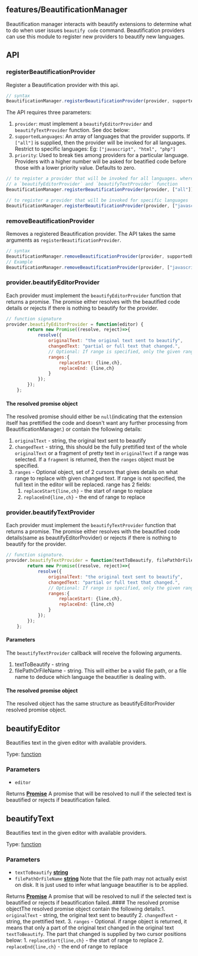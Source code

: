 <!-- Generated by documentation.js. Update this documentation by updating the source code. -->

## features/BeautificationManager

Beautification manager interacts with beautify extensions to determine what to do when user issues `beautify code`
command. Beautification providers can use this module to register new providers to beautify new languages.

## API

### registerBeautificationProvider

Register a Beautification provider with this api.

```js
// syntax
BeautificationManager.registerBeautificationProvider(provider, supportedLanguages, priority);
```

The API requires three parameters:

1.  `provider`: must implement a  `beautifyEditorProvider` and `beautifyTextProvider` function. See doc below:
2.  `supportedLanguages`: An array of languages that the provider supports. If `["all"]` is supplied, then the
    provider will be invoked for all languages. Restrict to specific languages: Eg: `["javascript", "html", "php"]`
3.  `priority`: Used to break ties among providers for a particular language. Providers with a higher number
    will be asked for beatified code before those with a lower priority value. Defaults to zero.

```js
// to register a provider that will be invoked for all languages. where provider is any object that implements
// a `beautifyEditorProvider` and `beautifyTextProvider` function
BeautificationManager.registerBeautificationProvider(provider, ["all"]);

// to register a provider that will be invoked for specific languages
BeautificationManager.registerBeautificationProvider(provider, ["javascript", "html", "php"]);
```

### removeBeautificationProvider

Removes a registered Beautification provider. The API takes the same arguments as `registerBeautificationProvider`.

```js
// syntax
BeautificationManager.removeBeautificationProvider(provider, supportedLanguages);
// Example
BeautificationManager.removeBeautificationProvider(provider, ["javascript", "html"]);
```

### provider.beautifyEditorProvider

Each provider must implement the `beautifyEditorProvider` function that returns a promise. The promise either resolves with
the beautified code details or rejects if there is nothing to beautify for the provider.

```js
// function signature
provider.beautifyEditorProvider = function(editor) {
        return new Promise((resolve, reject)=>{
            resolve({
                originalText: "the original text sent to beautify",
                changedText: "partial or full text that changed.",
                // Optional: If range is specified, only the given range will be replaced. else full text is replaced
                ranges:{
                    replaceStart: {line,ch},
                    replaceEnd: {line,ch}
                }
            });
        });
    };
```

#### The resolved promise object

The resolved promise should either be `null`(indicating that the extension itself has prettified the code and
doesn't want any further processing from BeautificationManager.) or contain the following details:

1.  `originalText` - string, the original text sent to beautify
2.  `changedText` - string, this should be the fully prettified text of the whole `originalText` or a fragment of
    pretty text in `originalText` if a range was selected. If a `fragment` is returned, then the
    `ranges` object must be specified.
3.  `ranges` - Optional object, set of 2 cursors that gives details on what range to replace with given changed text.
    If range is not specified, the full text in the editor will be replaced. range has 2 fields:
    1.  `replaceStart{line,ch}` - the start of range to replace
    2.  `replaceEnd{line,ch}` - the end of range to replace

### provider.beautifyTextProvider

Each provider must implement the `beautifyTextProvider` function that returns a promise.
The promise either resolves with the beautified code details(same as beautifyEditorProvider) or rejects if
there is nothing to beautify for the provider.

```js
// function signature.
provider.beautifyTextProvider = function(textToBeautify, filePathOrFileName) {
        return new Promise((resolve, reject)=>{
            resolve({
                originalText: "the original text sent to beautify",
                changedText: "partial or full text that changed.",
                // Optional: If range is specified, only the given range is assumed changed. else full text changed.
                ranges:{
                    replaceStart: {line,ch},
                    replaceEnd: {line,ch}
                }
            });
        });
    };
```

#### Parameters

The `beautifyTextProvider` callback will receive the following arguments.

1.  textToBeautify - string
2.  filePathOrFileName - string. This will either be a valid file path, or a file name to deduce which language the
    beautifier is dealing with.

#### The resolved promise object

The resolved object has the same structure as beautifyEditorProvider resolved promise object.

## beautifyEditor

Beautifies text in the given editor with available providers.

Type: [function][1]

### Parameters

*   `editor`  

Returns **[Promise][2]** A promise that will be resolved to null if the selected text is beautified or rejects
if beautification failed.

## beautifyText

Beautifies text in the given editor with available providers.

Type: [function][1]

### Parameters

*   `textToBeautify` **[string][3]** 
*   `filePathOrFileName` **[string][3]** Note that the file path may not actually exist on disk. It is just used to
    infer what language beautifier is to be applied.

Returns **[Promise][2]** A promise that will be resolved to null if the selected text is beautified or rejects
if beautification failed..#### The resolved promise objectThe resolved promise object contain the following details:1.  `originalText` - string, the original text sent to beautify
2.  `changedText` - string, the prettified text.
3.  `ranges` - Optional. if range object is returned, it means that only a part of the original text changed in
    the original text `textToBeautify`. The part that changed is supplied by two cursor positions below:
    1.  `replaceStart{line,ch}` - the start of range to replace
    2.  `replaceEnd{line,ch}` - the end of range to replace

[1]: https://developer.mozilla.org/docs/Web/JavaScript/Reference/Statements/function

[2]: https://developer.mozilla.org/docs/Web/JavaScript/Reference/Global_Objects/Promise

[3]: https://developer.mozilla.org/docs/Web/JavaScript/Reference/Global_Objects/String
